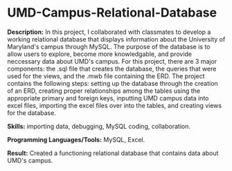# UMD-Campus-Relational-Database

**Description:** In this project, I collaborated with classmates to develop a working relational database that displays information about the University of Maryland's campus through MySQL. The purpose of the database is to allow users to explore, become more knowledgable, and provide neccessary data about UMD's campus. For this project, there are 3 major components: the .sql file that creates the database, the queries that were used for the views, and the .mwb file containing the ERD. The project contains the following steps: setting up the database through the creation of an ERD, creating proper relationships among the tables using the appropriate primary and foreign keys, inputting UMD campus data into excel files, importing the excel files over into the tables, and creating views for the database.

**Skills:** importing data, debugging, MySQL coding, collaboration. 

**Programming Languages/Tools:** MySQL, Excel. 

**Result:** Created a functioning relational database that contains data about UMD's campus.
